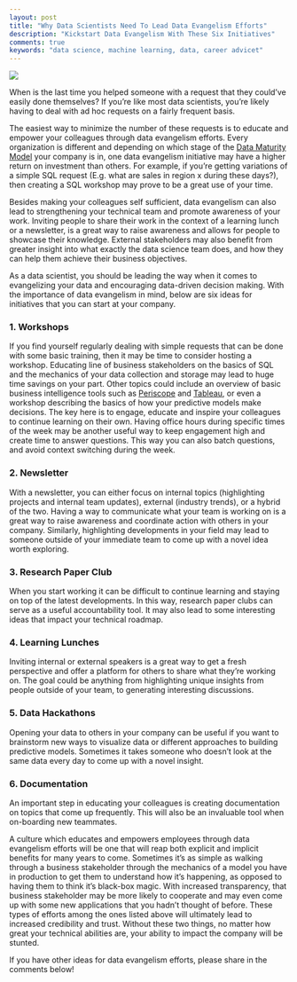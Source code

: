 ```yaml
---
layout: post
title: "Why Data Scientists Need To Lead Data Evangelism Efforts"
description: "Kickstart Data Evangelism With These Six Initiatives"
comments: true
keywords: "data science, machine learning, data, career advicet"
---
```


![](https://cdn-images-1.medium.com/max/3094/1*Y8uBrDxsQ-qz-Yb20vJx5A.png)

When is the last time you helped someone with a request that they could’ve easily done themselves? If you’re like most data scientists, you’re likely having to deal with ad hoc requests on a fairly frequent basis.

The easiest way to minimize the number of these requests is to educate and empower your colleagues through data evangelism efforts. Every organization is different and depending on which stage of the [Data Maturity Model](https://www.cio.com/article/3077871/the-four-stages-of-the-data-maturity-model.html) your company is in, one data evangelism initiative may have a higher return on investment than others. For example, if you’re getting variations of a simple SQL request (E.g. what are sales in region x during these days?), then creating a SQL workshop may prove to be a great use of your time.

Besides making your colleagues self sufficient, data evangelism can also lead to strengthening your technical team and promote awareness of your work. Inviting people to share their work in the context of a learning lunch or a newsletter, is a great way to raise awareness and allows for people to showcase their knowledge. External stakeholders may also benefit from greater insight into what exactly the data science team does, and how they can help them achieve their business objectives.

As a data scientist, you should be leading the way when it comes to evangelizing your data and encouraging data-driven decision making. With the importance of data evangelism in mind, below are six ideas for initiatives that you can start at your company.

### **1. Workshops**

If you find yourself regularly dealing with simple requests that can be done with some basic training, then it may be time to consider hosting a workshop. Educating line of business stakeholders on the basics of SQL and the mechanics of your data collection and storage may lead to huge time savings on your part. Other topics could include an overview of basic business intelligence tools such as [Periscope](https://www.periscopedata.com/) and [Tableau](https://www.tableau.com/), or even a workshop describing the basics of how your predictive models make decisions. The key here is to engage, educate and inspire your colleagues to continue learning on their own. Having office hours during specific times of the week may be another useful way to keep engagement high and create time to answer questions. This way you can also batch questions, and avoid context switching during the week.

### 2. **Newsletter**

With a newsletter, you can either focus on internal topics (highlighting projects and internal team updates), external (industry trends), or a hybrid of the two. Having a way to communicate what your team is working on is a great way to raise awareness and coordinate action with others in your company. Similarly, highlighting developments in your field may lead to someone outside of your immediate team to come up with a novel idea worth exploring.

### **3. Research Paper Club**

When you start working it can be difficult to continue learning and staying on top of the latest developments. In this way, research paper clubs can serve as a useful accountability tool. It may also lead to some interesting ideas that impact your technical roadmap.

### **4.** **Learning Lunches**

Inviting internal or external speakers is a great way to get a fresh perspective and offer a platform for others to share what they’re working on. The goal could be anything from highlighting unique insights from people outside of your team, to generating interesting discussions.

### **5. Data Hackathons**

Opening your data to others in your company can be useful if you want to brainstorm new ways to visualize data or different approaches to building predictive models. Sometimes it takes someone who doesn’t look at the same data every day to come up with a novel insight.

### **6. Documentation**

An important step in educating your colleagues is creating documentation on topics that come up frequently. This will also be an invaluable tool when on-boarding new teammates.

A culture which educates and empowers employees through data evangelism efforts will be one that will reap both explicit and implicit benefits for many years to come. Sometimes it’s as simple as walking through a business stakeholder through the mechanics of a model you have in production to get them to understand how it’s happening, as opposed to having them to think it’s black-box magic. With increased transparency, that business stakeholder may be more likely to cooperate and may even come up with some new applications that you hadn’t thought of before. These types of efforts among the ones listed above will ultimately lead to increased credibility and trust. Without these two things, no matter how great your technical abilities are, your ability to impact the company will be stunted.

If you have other ideas for data evangelism efforts, please share in the comments below!
